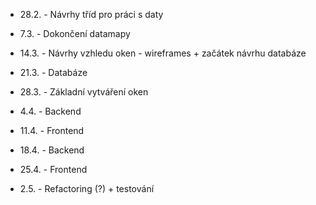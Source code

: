- 28.2. - Návrhy tříd pro práci s daty

- 7.3. - Dokončení datamapy

- 14.3. - Návrhy vzhledu oken - wireframes + začátek návrhu databáze

- 21.3. - Databáze

- 28.3. - Základní vytváření oken

- 4.4. - Backend

- 11.4. - Frontend

- 18.4. - Backend

- 25.4. - Frontend

- 2.5. - Refactoring (?) + testování
